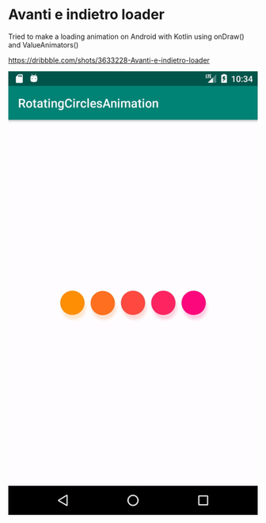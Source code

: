 # Avanti e indietro loader
Tried to make a loading animation on Android with Kotlin using onDraw() and ValueAnimators()

https://dribbble.com/shots/3633228-Avanti-e-indietro-loader


![Rotating circles loading animation](animation.gif)
